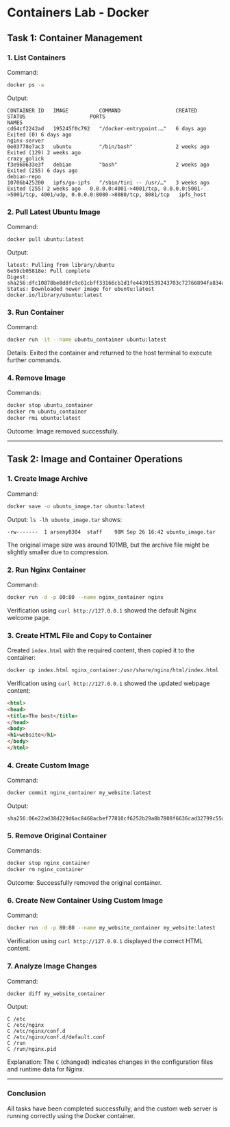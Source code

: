 
# Containers Lab - Docker

## Task 1: Container Management

### 1. List Containers
Command: 
```bash
docker ps -a
```
Output:
```
CONTAINER ID   IMAGE          COMMAND                  CREATED       STATUS                     PORTS                                                                                        NAMES
cd64cf2242ad   195245f0c792   "/docker-entrypoint.…"   6 days ago    Exited (0) 6 days ago                                                                                                   nginx-server
0e03778e7ac3   ubuntu         "/bin/bash"              2 weeks ago   Exited (129) 2 weeks ago                                                                                                crazy_golick
f3e968633e3f   debian         "bash"                   2 weeks ago   Exited (255) 6 days ago                                                                                                 debian-repo
10706b425200   ipfs/go-ipfs   "/sbin/tini -- /usr/…"   3 weeks ago   Exited (255) 2 weeks ago   0.0.0.0:4001->4001/tcp, 0.0.0.0:5001->5001/tcp, 4001/udp, 0.0.0.0:8080->8080/tcp, 8081/tcp   ipfs_host
```

### 2. Pull Latest Ubuntu Image
Command: 
```bash
docker pull ubuntu:latest
```
Output: 
```
latest: Pulling from library/ubuntu
6e59cb05818e: Pull complete 
Digest: sha256:dfc10878be8d8fc9c61cbff33166cb1d1fe44391539243703c72766894fa834a
Status: Downloaded newer image for ubuntu:latest
docker.io/library/ubuntu:latest
```

### 3. Run Container
Command: 
```bash
docker run -it --name ubuntu_container ubuntu:latest
```
Details: Exited the container and returned to the host terminal to execute further commands.

### 4. Remove Image
Commands: 
```bash
docker stop ubuntu_container
docker rm ubuntu_container
docker rmi ubuntu:latest
```
Outcome: Image removed successfully.

---

## Task 2: Image and Container Operations

### 1. Create Image Archive
Command: 
```bash
docker save -o ubuntu_image.tar ubuntu:latest
```
Output: `ls -lh ubuntu_image.tar` shows:
```
-rw-------  1 arseny0304  staff    98M Sep 26 16:42 ubuntu_image.tar
```
The original image size was around 101MB, but the archive file might be slightly smaller due to compression.

### 2. Run Nginx Container
Command: 
```bash
docker run -d -p 80:80 --name nginx_container nginx
```
Verification using `curl http://127.0.0.1` showed the default Nginx welcome page.

### 3. Create HTML File and Copy to Container
Created `index.html` with the required content, then copied it to the container:
```bash
docker cp index.html nginx_container:/usr/share/nginx/html/index.html
```
Verification using `curl http://127.0.0.1` showed the updated webpage content:
```html
<html>
<head>
<title>The best</title>
</head>
<body>
<h1>website</h1>
</body>
</html>
```

### 4. Create Custom Image
Command: 
```bash
docker commit nginx_container my_website:latest
```
Output: 
```
sha256:06e22ad38d229d6ac8468acbef77810cf6252b29a8b7808f6636cad32799c55d
```

### 5. Remove Original Container
Commands: 
```bash
docker stop nginx_container
docker rm nginx_container
```
Outcome: Successfully removed the original container.

### 6. Create New Container Using Custom Image
Command: 
```bash
docker run -d -p 80:80 --name my_website_container my_website:latest
```
Verification using `curl http://127.0.0.1` displayed the correct HTML content.

### 7. Analyze Image Changes
Command: 
```bash
docker diff my_website_container
```
Output:
```
C /etc
C /etc/nginx
C /etc/nginx/conf.d
C /etc/nginx/conf.d/default.conf
C /run
C /run/nginx.pid
```
Explanation: The `C` (changed) indicates changes in the configuration files and runtime data for Nginx.

---

### Conclusion

All tasks have been completed successfully, and the custom web server is running correctly using the Docker container.

